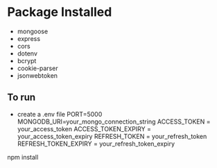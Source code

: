 # Package Installed

- mongoose
- express 
- cors 
- dotenv 
- bcrypt 
- cookie-parser 
- jsonwebtoken

## To run 
- create a .env file
PORT=5000
MONGODB_URI=your_mongo_connection_string
ACCESS_TOKEN = your_access_token
ACCESS_TOKEN_EXPIRY = your_access_token_expiry
REFRESH_TOKEN = your_refresh_token
REFRESH_TOKEN_EXPIRY = your_refresh_token_expiry

npm install
